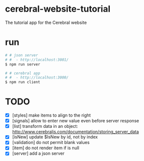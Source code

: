 # cerebral-website-tutorial

The tutorial app for the Cerebral website

# run

```sh
# # json server
# #  - http://localhost:3001/
$ npm run server

# # cerebral app
# #  - http://localhost:3000/
$ npm run client
```

# TODO

- [x] [styles] make items to align to the right
- [x] [signals] allow to enter new value even before server response
- [x] [list] transform data in an object: http://www.cerebraljs.com/documentation/storing_server_data
- [x] [isNew] update $IsNew by id, not by index
- [x] [validation] do not permit blank values
- [x] [item] do not render item if is null
- [x] [server] add a json server

